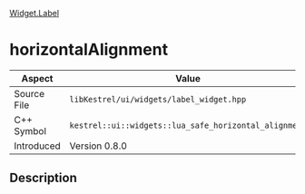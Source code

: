 [Widget.Label](index)
# horizontalAlignment
| Aspect | Value |
| --- | --- |
| Source File | `libKestrel/ui/widgets/label_widget.hpp` |
| C++ Symbol | `kestrel::ui::widgets::lua_safe_horizontal_alignment` |
| Introduced | Version 0.8.0 |
## Description

